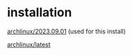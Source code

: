 # installation

[archlinux/2023.09.01](https://mirrors.edge.kernel.org/archlinux/iso/2023.09.01/archlinux-2023.09.01-x86_64.iso) (used for this install)

[archlinux/latest](https://mirrors.edge.kernel.org/archlinux/iso/latest/archlinux-x86_64.iso)

